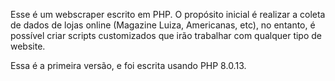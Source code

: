 Esse é um webscraper escrito em PHP. O propósito inicial é realizar a coleta de dados de lojas online (Magazine Luiza, Americanas, etc), no entanto, é possível criar scripts customizados que irão trabalhar com qualquer tipo de website.

Essa é a primeira versão, e foi escrita usando PHP 8.0.13.

